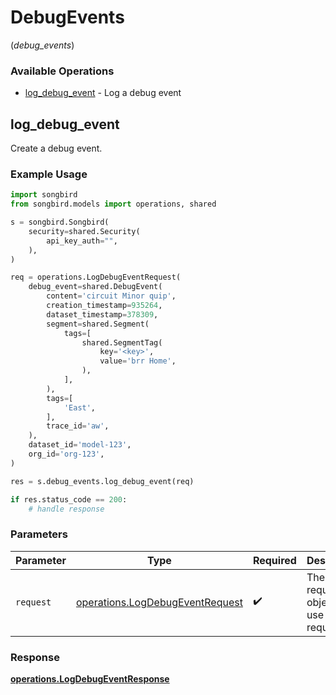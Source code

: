 # DebugEvents
(*debug_events*)

### Available Operations

* [log_debug_event](#log_debug_event) - Log a debug event

## log_debug_event

Create a debug event.
        

### Example Usage

```python
import songbird
from songbird.models import operations, shared

s = songbird.Songbird(
    security=shared.Security(
        api_key_auth="",
    ),
)

req = operations.LogDebugEventRequest(
    debug_event=shared.DebugEvent(
        content='circuit Minor quip',
        creation_timestamp=935264,
        dataset_timestamp=378309,
        segment=shared.Segment(
            tags=[
                shared.SegmentTag(
                    key='<key>',
                    value='brr Home',
                ),
            ],
        ),
        tags=[
            'East',
        ],
        trace_id='aw',
    ),
    dataset_id='model-123',
    org_id='org-123',
)

res = s.debug_events.log_debug_event(req)

if res.status_code == 200:
    # handle response
```

### Parameters

| Parameter                                                                          | Type                                                                               | Required                                                                           | Description                                                                        |
| ---------------------------------------------------------------------------------- | ---------------------------------------------------------------------------------- | ---------------------------------------------------------------------------------- | ---------------------------------------------------------------------------------- |
| `request`                                                                          | [operations.LogDebugEventRequest](../../models/operations/logdebugeventrequest.md) | :heavy_check_mark:                                                                 | The request object to use for the request.                                         |


### Response

**[operations.LogDebugEventResponse](../../models/operations/logdebugeventresponse.md)**

